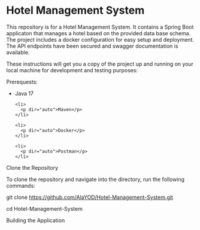 # Hotel Management System

This repository is for a Hotel Management System. It contains a Spring Boot applicaton that manages a hotel based on the provided data base schema. The project includes a docker configuration for easy setup and deployment. The API endpoints have been secured and swagger documentation is available.

<p dir="auto">These instructions will get you a copy of the project up and running on your local machine for development and testing purposes:</p>

<p dir="auto">Prerequests:</p>

<ul dir="auto">
    <li>
      <p dir="auto">Java 17</p>
    </li>
  
    <li>
      <p dir="auto">Maven</p>
    </li>
    
    <li>
      <p dir="auto">Docker</p>
    </li>
    
    <li>
      <p dir="auto">Postman</p>
    </li>
</ul>

<p dir="auto">Clone the Repository</p>

<p dir="auto">To clone the repository and navigate into the directory, run the following commands:</p>

<p dir="auto">git clone <a href="https://github.com/AlaYOD/Hotel-Management-System.git">https://github.com/AlaYOD/Hotel-Management-System.git</a></p>

<p>cd Hotel-Management-System</p>

<p dir="auto">Building the Application</p>











